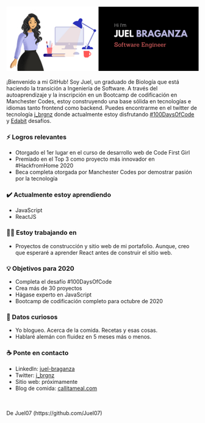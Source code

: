 <img src= "https://github.com/Juel07/Juel07/blob/master/github-banner-BW.png"></img>
<br>
<br>
¡Bienvenido a mi GitHub! Soy Juel, un graduado de Biología que está haciendo la transición a Ingeniería de Software. A través del autoaprendizaje y la inscripción en un Bootcamp de codificación en Manchester Codes, estoy construyendo una base sólida en tecnologías e idiomas tanto frontend como backend. Puedes encontrarme en el twitter de tecnología <a href = "https://twitter.com/j_brgnz">j_brgnz</a> donde actualmente estoy disfrutando <a href="https://twitter.com/search?q =%23100DaysOfCode&src=hashtag_click">#100DaysOfCode</a> y <a href="https://edabit.com/challenges">Edabit</a> desafíos.

###  ⚡ Logros relevantes
- Otorgado el 1er lugar en el curso de desarrollo web de Code First Girl
- Premiado en el Top 3 como proyecto más innovador en #HackfromHome 2020
- Beca completa otorgada por Manchester Codes por demostrar pasión por la tecnología

###  ✔️ Actualmente estoy aprendiendo
- JavaScript
- ReactJS

###  👩‍💻 Estoy trabajando en
- Proyectos de construcción y sitio web de mi portafolio.
Aunque, creo que esperaré a aprender React antes de construir el sitio web.

###  💡 Objetivos para 2020
- Completa el desafío #100DaysOfCode
- Crea más de 30 proyectos
- Hágase experto en JavaScript
- Bootcamp de codificación completo para octubre de 2020

###  🌴 Datos curiosos
- Yo blogueo. Acerca de la comida. Recetas y esas cosas.
- Hablaré alemán con fluidez en 5 meses más o menos.

###  ☕ Ponte en contacto
- LinkedIn: <a href = "https://www.linkedin.com/in/juel-braganza/">juel-braganza</a>
- Twitter: <a href = "https://twitter.com/j_brgnz">j_brgnz</a>
- Sitio web: próximamente
- Blog de comida: <a href = "https://callitameal.com">callitameal.com</a>
<br>
<br>
De Juel07 (https://github.com/Juel07)
